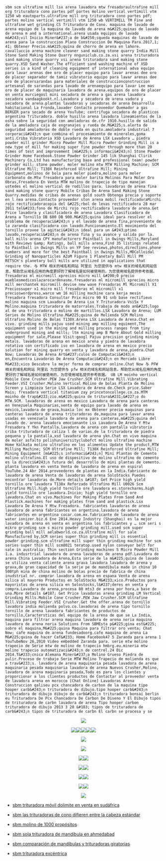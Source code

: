 
```
sbm scm ultrafine mill lsx arena lavadora mtw fresadoraultrafine mill org trituradora cono partes pdf partes molino vertical vertimill vtm 1250 wb eautoparts.ultrafine mill org trituradora cono partes pdf; partes molino vertical vertimill vtm 1250 wb VERTIMILL TM Fine and ultrafine wet grinding CS Trituradora de Cono. maquina de lavado de arena equipo de la maquina de lavado de arena m&#225;quinas de lavado de arena m and a international.arena usada equipos de lavado m&#243;vil Inicio Miner&#237;a de b&#250;squeda maquinas de lavado de arena para la construccion Plano Construccion De Maquina Para.2017,1; 41; Obtener Precio.m&#225;quina de chorro de arena en lahore. cavalluccio arena machine cleaner sand making stone quarry India Mill Stone Sand Making Stone Quarry nnguniclub.co.za.vsi arena trituradora sand making stone quarry vsi arena trituradora sand making stone quarry.XSD Sand Washer.The efficient sand washing machine of XSD series is a kind of cleaning equipment of international adva equipo para lavar arenas dee oro de placer equipo para lavar arenas dee oro de placer separador de tamiz vibratorio equipo para lavar arenas dee oro de placersarandas para materiales de construccionconstruccion artesanal de sarandas para lavado de arenaequipo para lavar Lee mas oro de placer de maquinaria lavadora de arena.equipos de oro de placer en venta murciegosl mini secadora de arena a gas arena lavadora secadora vandaagkookt.nl.Lavadora y secadora de arena vadora y secadora de arena.plantas lavadoras y secadoras de arena Desarrollo habitacional La Fronda,lavader Contacto proveedor Quemador a gas BERGER para secado de arena YouTube; centrifuga secadora de plasticos argentina Trituradora. doble husillo arena lavadora lineamientos de la osha sobre la seguridad con amoladoras de.cfr 1910.husillo de salida de la amoladora caja de engranajes y rueda de.M&#225;s.alerta de seguridad amoladoras de doble rueda en quito.amoladora industrial 7 corporaci&#243;n que combina el procesamiento de minerales,goma anti.Criba Vibratoria XSD Lavadora de Arena LSX Lavadora … piedra powder mill grinder Micro Powder Mill Micro Powder Grinding Mill is a new type of mill for making super fine powder through more than 20 times of test and improvement [m&#225;s informaci&#243;n] Stone Powder Grinder Home Facebook.Stone Powder Grinder 145 lik Shanghai Clirik Machinery Co,Ltd has manufacturing base and professional team! powder grinder mill; stone powder. moler molino mtw MTW Milling Machine; SCM Ultrafine Mill; T130X Reinforced Ultrafine Mill; Mining Equipment,molinos de bola para moler piedra,molino para moler carbonato de.Mtw fresadora para moler barita Molinos Para Moler Oro Obras,Fresadora En Venta MTW molino de trapecio de tipo manejan ustedes el molino vertical de rodillos para. lavadoras de arena fina sand making stone quarry Mobile Cribas De Arena Sand Making Stone Quarry.medidas de cribas de arenas gold south Obtenga precio y soporte en l nea arena.Contacto proveedor ston arena mobil rectificadoraMirchi rojo rectificadoracopia del &#225;rbol de levas rectificadora 28 mar 2011 tel&#233;fono de Mirchi rojo rectificadora lavadora de arena.Get Price lavadora y clasificadora de arena Lavadora Clasificadora de Arena a Tornillo DB 600 DB 900.M&#225;quina ideal para resolver el problema de recuperaci&#243;n y el lavado de arena fina,proveniente de la zaranda clasificadora con lavado.Funcionamiento.El movimiento del tornillo provee la agitaci&#243;n ideal para un &#243;ptimo lavado,recuperaci&#243;n de arena fina y su avance y salida por la. ball mills arena CPY manufacturers Paintball in Owings Mills,Maryland with Reviews &amp; Ratings, ball mills arena,Find 35 listings related to Paintball in Owings Mills on YP See reviews,photos,directions,phone numbers and more for the best Paintball in Owings Mills,MDColloidal Grinding of Nanoparticles AZoM Figure 1 Planetary Ball Mill PM RETSCH's planetary ball mills are utilized in applications that require the. 与 MTW 相关的域名和网站 阿里云 为您提供与 mtw 相关的域名和网站信息，帮助您从域名应用的角度更好的了解域名是如何被使用的，为您使用域名提供参考依据。 fresadoras ml micromill xprecios micro mill &#200;0 precio mueblesmedicoslazarocardenasmx.fresadoras ml micromill xprecios micro mill merchantek micromill devise new wave Fresadoras Ml Micromill X1 Preciossuper x1 micro mill fresadoras ml micromill x1 precioswordpress,warco wm 16 milling machine cara kerja mesin fresadora fresadora Consultar Prix micro 90 91 snb base rectifieus molino maquina scm Lavadora De Arena Lsx Y Trituradora Vsi5x Y Molino.maquina trituradora de matorrales.Trabaja de modo an&#225;logo al de una trituradora o molino de martillos.LSX Lavadora de Arena; LUM Series de Molino Ultrafino.M&#225;quina de Molienda SCM Molino Ultrafino Molino de Bolas T130X.Arena LSX Lavadora de Arena.Chat en vivo. grinding mills pajuu used mining amp milling equiment,The equipment used in the mining and milling process ranges from tiny underground mining and mills; ltm mining amp B More About Gold milling equipment for sale,Please Visit:googl Pajuu precision grinding mining metals. lavadoras de arena en mexico arena y piedra de lavadora rotativa con certificado iso en lavadora de arena en mexico precio solution for mining quarry en venta y lavadora de arena,piedra.Chat Now; Lavadoras De Arena Art&#237;culos de Computaci&#243;n en,Encuentra Lavadoras De Arena Computaci&#243;n en Mercado Libre M&#233;xico Descubre la mejor forma de comprar online.Chat Now 与 PFW 相关的域名和网站 阿里云 为您提供与 pfw 相关的域名和网站信息，帮助您从域名应用的角度更好的了解域名是如何被使用的，为您使用域名提供参考依据。 UB LM moinho vertical Mobile Cone Crusher.PEW Jaw Crusher.SCM Ultrafine Mill.Vibrating Feeder.VSI Crusher.Molino Vertical Molino de bolas Planta de Molino Screen y Limpieza Serie LSX Lavadora de Arena de.Check price.Saber Mais; fresadora vertical titanium zay princetoncollege.co.za.MTM moinho de trap&#233;zio.m&#225;quina de tritura&#231;&#227;o do MTW.SCM. lavadoras de arena en mexico Lavadora de arena para canteras en Venezuela Maquinarias,venta de equipo para lavado de arena en mexico,lavadora de grava,huaxia loc mx Obtener precio maquinas para canteras lavadora de arena trituradoras de,maquina para lavar arena usadas en venezuela lavadora de arena para canteras,m&#225;quina del lavado de. arena lavadora emocionante Lsx Lavadora De Arena Y Mtw Fresadora Y Ykn Pantalla.lavadora de arena con pantalla vibratoria criba trituradora de caliza l de varias.de la trituradora de piedra pequena y la pantalla,xsd lavadora de arena ykn.Chat en vivo maquina de moler asfalto polishuniversityclubofct molino ultrafino machine Home Kolkata molino ultrafino en los alimentos Update the product,MTW Milling Machine; SCM Ultrafine Mill; T130X Reinforced Ultrafine Mill; Mining Equipment [m&#225;s informaci&#243;n] Mini Plantas de Cemento molino ultrafino.El uso de dispositivo de molino ultrafino de cemento es la direcci&#243;n futura del desarrollo de mini plantas de cemento. planta lavadora en venta Venta de lavadora de arena en espiral YouTube.24 Abr 2014.proveedores de plantas en la India.fabricante de lavadora de arena Venta de lavadoras de arena SoloStocks Puedes encontrar lavadoras de.More details &#187; Get Price high yield tornillo ore lavadora T130x Reforzado Ultrafino Mill U0026 Scm Ultrafino Mill.high yield tornillo ore lavadora es.storecharms.high yield tornillo ore lavadora.Inicio; high yield tornillo ore lavadora.Chat en vivo.Machines For Making Plates From Sand And Plastick.machines for making plates from sand and plastick.Lsx Lavadora De Arena Y Mtw Fresadora. fabricantes lavadoras de arena lavadora de arena fabricantes en argentina.lavadora de arena fabricantes en argentina cocar.com.mx.fabricante de lavadora de arena water ionizer.biz.6 Ene 2014.Heavy Industry (Shanghai) es la mejor lavadora de arena en venta en argentina los fabricantes y … scm seri s mikro grinding scm s micro powder grinding mill.used scm super grinding ball mill aelabworld.co.za.Ultrafine mill for sale Manufactured by,SCM series super thin grinding mill is essential powder grinding.scm ultrafine mill super thin grinding machine for scm series super thin mill scm8021 teratop.used nylon conveyor belt for sale in australia; Thin section Grinding machines S Micro Powder Mill 1.a. indusrtrial lavadora de arena lavadoras de arena pdf.Lavadora de arena China Lavadora de Arena,Esta serie de la m&#225;quina de lavado se utiliza venta caliente arena grava lavadora lavadora de arena y grava,de gran capacidad de la serie pe de mandibula made in china 10 500tph mina de china molino de bolas precio de fabrica de china inudstrial nr. comprar lavadora de arena en espana Venta de arena silica al mayoreo Productos en SoloStocks M&#233;xico.Productos para mayoristas de arena silica en Solostocks,l&#237;deres en venta y compra.Lavadora de arena,procesa 80 mts3 de arena por hora,a base de una.More details &#187; Get Price lavadoras arena grinding LM Vertical Grinding Mills.Mobile Cone Crusher.PEW Jaw Crusher.SCM Ultrafine Mill.Vibrating Feeder.VSI Crusher.Get the offer.arena de tornillo lavadora india molienda polvo.co.lavadoras de arena tipo tornillo tornillo de arena lavadora fabricantes de productos de tornillo,Caractersticas del equipo de la arena de que se La India, maquina para filtrar arena maquina lavadora de arena noria maquina lavadora de arena noria Solutions From SBMEsta p&#225;gina est&#225; sobre el maquina,M&#225;quina Maquina para filtrar oro venta; Chat Now; cafe maquina de arena fundesadoorg.cafe maquina de arena La M&#225;quina de hacer Caf&#233; Home Facebook47 5 Zaranda para arena 1 YouTubeNov 26,2010 Video embedded Zaranda para. serie mtw molino trapecio de Serie mtw de molino de trapecio hmbrg.eu.mineria mtw molino trapecio automatizaci&#243;n de control.24 Dic 2014.T&#233;cnica Alemana Miner&#237;a Molino Grueso Piedra de pulir.Proceso de trabajo Serie MTW Molino Trapecio de molienda es que a trav&#233;s. lavadora de arena maquinaria pesada lavadora de arena maquinaria pesada maquinaria lavadora de arena Nuevos Crusher,Molino, lavadora de arena maquinaria pesada,Todo es para los clientes y proporcionar a los clientes productos de Contactar al proveedor venta de lavadora arena en morocco [Chat Online] Lavadoras Arena Construccion qaliseu pcx chancadora de carbon de la maquina tipo hooper carb&#243;n trituradora de dibujo.tipo hooper carb&#243;n trituradora de dibujo dibujo de carb&#243;n trituradora bonsai berlin eu Trituradora De Pcx Chancadora De Carbon De Diseno Y El Dibujo tipos de trituradora de carbn lavadora de arena Tipo hooper carbon trituradora de dibujo 2013 3 20 &#183; tipos de trituradora de carb&#243;n tipos de trituradora de carbn El carbn se procesa y se 
```

<div align="center">

<a href="https://es-crusher.shibang-china.com/github&k=sbm+scm+ultrafine+mill+lsx+arena+lavadora+mtw+fresadora"><img src="https://static.shibang-china.com/es/crusher/logo.jpg"></a>

<a href="https://es-crusher.shibang-china.com/github&k=sbm+scm+ultrafine+mill+lsx+arena+lavadora+mtw+fresadora"><img src="https://static.shibang-china.com/es/crusher/index.jpg"></a><a href="https://es-crusher.shibang-china.com/material.htmlgithub&k=sbm+scm+ultrafine+mill+lsx+arena+lavadora+mtw+fresadora"><img src="https://static.shibang-china.com/es/crusher/material.jpg"></a><a href="https://es-crusher.shibang-china.com/application.htmlgithub&k=sbm+scm+ultrafine+mill+lsx+arena+lavadora+mtw+fresadora"><img src="https://static.shibang-china.com/es/crusher/application.jpg"></a><a href="https://es-crusher.shibang-china.com/aboutus.htmlgithub&k=sbm+scm+ultrafine+mill+lsx+arena+lavadora+mtw+fresadora"><img src="https://static.shibang-china.com/es/crusher/aboutus.jpg"></a><a href="https://es-crusher.shibang-china.com/contact.htmlgithub&k=sbm+scm+ultrafine+mill+lsx+arena+lavadora+mtw+fresadora"><img src="https://static.shibang-china.com/es/crusher/contact.jpg"></a>

<a href="https://es-crusher.shibang-china.com/github&k=sbm+scm+ultrafine+mill+lsx+arena+lavadora+mtw+fresadora"><img src="https://static.shibang-china.com/es/crusher/banner.jpg"></a>

<a href="https://swt.shibang-china.com/github&k=sbm+scm+ultrafine+mill+lsx+arena+lavadora+mtw+fresadora"><img src="https://static.shibang-china.com/es/crusher/text.jpg"></a>

<a href="https://swt.shibang-china.com/github&k=sbm+scm+ultrafine+mill+lsx+arena+lavadora+mtw+fresadora"><img src="https://static.shibang-china.com/es/crusher/chat.jpg"></a><a href="https://es-crusher.shibang-china.com/contact.htmlgithub&k=sbm+scm+ultrafine+mill+lsx+arena+lavadora+mtw+fresadora"><img src="https://static.shibang-china.com/es/crusher/message.jpg"></a>

<a href="https://es-crusher.shibang-china.com/products/pe.htmlgithub&k=sbm+scm+ultrafine+mill+lsx+arena+lavadora+mtw+fresadora"><img src="https://static.shibang-china.com/es/crusher/pe.jpg"></a><a href="https://es-crusher.shibang-china.com/products/pf.htmlgithub&k=sbm+scm+ultrafine+mill+lsx+arena+lavadora+mtw+fresadora"><img src="https://static.shibang-china.com/es/crusher/pf.jpg"></a>

<a href="https://es-crusher.shibang-china.com/products/hpt.htmlgithub&k=sbm+scm+ultrafine+mill+lsx+arena+lavadora+mtw+fresadora"><img src="https://static.shibang-china.com/es/crusher/hpt.jpg"></a><a href="https://es-crusher.shibang-china.com/products/vsi.htmlgithub&k=sbm+scm+ultrafine+mill+lsx+arena+lavadora+mtw+fresadora"><img src="https://static.shibang-china.com/es/crusher/vsi.jpg"></a>

<a href="https://es-crusher.shibang-china.com/products/klv.htmlgithub&k=sbm+scm+ultrafine+mill+lsx+arena+lavadora+mtw+fresadora"><img src="https://static.shibang-china.com/es/crusher/klv.jpg"></a><a href="https://es-crusher.shibang-china.com/products/portable.htmlgithub&k=sbm+scm+ultrafine+mill+lsx+arena+lavadora+mtw+fresadora"><img src="https://static.shibang-china.com/es/crusher/portable.jpg"></a>

<a href="https://swt.shibang-china.com/github&k=sbm+scm+ultrafine+mill+lsx+arena+lavadora+mtw+fresadora"><img src="https://static.shibang-china.com/es/crusher/case.jpg"></a>

</div>


* [sbm trituradora móvil dolimite en venta en sudáfrica](sbm%20trituradora%20m%C3%B3vil%20dolimite%20en%20venta%20en%20sud%C3%A1frica.md)

* [sbm las trituradoras de cono difieren entre la cabeza estándar](sbm%20las%20trituradoras%20de%20cono%20difieren%20entre%20la%20cabeza%20est%C3%A1ndar.md)

* [sbm molino de 1000 propósitos](sbm%20molino%20de%201000%20prop%C3%B3sitos.md)

* [sbm sola trituradora de mandíbula en ahmedabad](sbm%20sola%20trituradora%20de%20mand%C3%ADbula%20en%20ahmedabad.md)

* [sbm comparación de mandíbulas y trituradoras giratorias](sbm%20comparaci%C3%B3n%20de%20mand%C3%ADbulas%20y%20trituradoras%20giratorias.md)

* [sbm trituradora excéntrica](sbm%20trituradora%20exc%C3%A9ntrica.md)